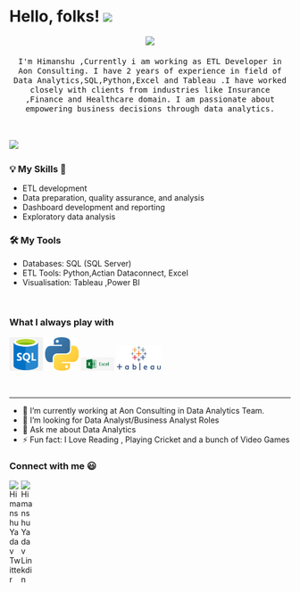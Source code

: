 # Hello, folks! <img src="https://raw.githubusercontent.com/MartinHeinz/MartinHeinz/master/wave.gif" width="30px">

<p align="center">
  <img src="https://user-images.githubusercontent.com/5679180/79618120-0daffb80-80be-11ea-819e-d2b0fa904d07.gif" width="27px">
  <br><br>
  <samp>
I'm Himanshu ,Currently i am working as ETL Developer in Aon Consulting. I have  2 years of experience in field of Data Analytics,SQL,Python,Excel and Tableau 
.I have worked closely with clients from industries like Insurance ,Finance and Healthcare domain. I am passionate about empowering business decisions through data analytics.
    
    
     
  </samp>



<br><br>
 <a href="">
    <img src="https://komarev.com/ghpvc/?username=Himanshu081&style=for-the-badge">
</a>
<!--Text-->
 <!--  <img src="https://visitor-badge.glitch.me/badge?page_id=Himanshu081.Himanshu081" alt="Visitors Counter"> -->
</p>


### 💡 My Skills :rocket:
- ETL development
- Data preparation, quality assurance, and analysis
- Dashboard development and reporting
- Exploratory data analysis

### 🛠️ My Tools
- Databases: SQL (SQL Server)
- ETL Tools: Python,Actian Dataconnect, Excel
- Visualisation: Tableau ,Power BI





<br>

### What I always play with
<p> 
  <img src="Images/sql-logo.png" width=60> 
  <img src="Images/python.png" width=60>
  <img src="Images/excel-logo.png" width=60> 
  <img src="Images/Tableau-logo.png" width=80>


</p>

<br>


***
- 🌱 I’m currently working at Aon Consulting in Data Analytics Team.
- 👯 I’m looking for Data Analyst/Business Analyst Roles
-  💬 Ask me about Data Analytics
- ⚡ Fun fact: I Love Reading , Playing Cricket and a bunch of Video Games



### Connect with me :smiley:
<a href="https://twitter.com/Himu260299">
  <img align="left" alt="Himanshu Yadav Twitter" width="21px" src="https://github.com/adityakamath16/adityakamath16/blob/master/images/connect_with_me_images/twitter.svg" />
</a>
<a href="https://www.linkedin.com/in/himanshu-y-18ba29123">
  <img align="left" alt="Himanshu Yadav Linkdin" width="21px" src="https://github.com/adityakamath16/adityakamath16/blob/master/images/connect_with_me_images/linkedin.svg" />
</a>



<!-- Actual text -->

<!-- Icons -->



<!-- Links to your social media accounts -->

